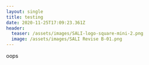 ```yaml
---
layout: single
title: testing
date: 2020-11-25T17:09:23.361Z
header:
  teaser: /assets/images/SALI-logo-square-mini-2.png
  image: /assets/images/SALI Revise B-01.png
---
```

oops